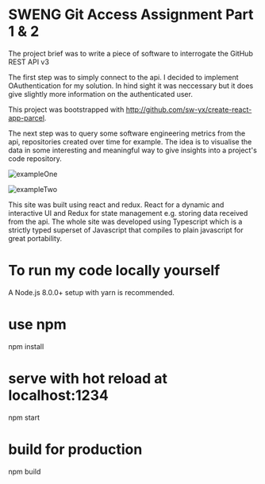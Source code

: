 # SWENG Git Access Assignment Part 1 & 2

The project brief was to write a piece of software to interrogate the GitHub REST API v3

The first step was to simply connect to the api. I decided to implement OAuthentication for my solution. In hind sight it was neccessary but it does give slightly more information on the authenticated user.

This project was bootstrapped with http://github.com/sw-yx/create-react-app-parcel.

The next step was to query some software engineering metrics from the api, repositories created over time for example. The idea is to visualise the data in some interesting and meaningful way to give insights into a project's code repository.

![exampleOne](docs/iGitHubEdit.gif)

![exampleTwo](docs/iGitHubVisEdit2.gif)

This site was built using react and redux. React for a dynamic and interactive UI and Redux for state management e.g. storing data received from the api. The whole site was developed using Typescript which is a strictly typed superset of Javascript that compiles to plain javascript for great portability.


# To run my code locally yourself

A Node.js 8.0.0+ setup with yarn is recommended.



# use npm 
npm install

# serve with hot reload at localhost:1234
npm start

# build for production
npm build
